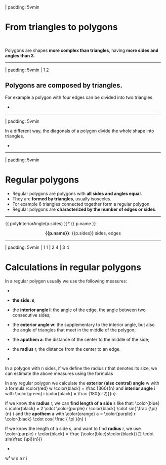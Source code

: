 
| padding: 5vmin

# From triangles to polygons

&nbsp;

Polygons are shapes **more complex than triangles**, having **more sides and angles than 3**. 


---

| padding: 5vmin
| 1 2


## Polygons are composed by triangles.

For example a polygon with four edges can be divided into two triangles.

-

<f-scene grid class="fullWidthScene">
    <Triangle points="-1.5 -0.8, 1 -0.5, -1.2 1.2" :angleMarkers="0" :angleLabels="false" :fill="color('green')" />
    <Triangle points="1 -0.5, 1.7 0.7, -1.2 1.2" :angleMarkers="0" :angleLabels="false" :fill="color('yellow')" />
</f-scene>

---


| padding: 5vmin

In a different way, the diagonals of a polygon divide the whole shape into triangles.

-

<f-scene grid class="fullWidthScene">
    <f-line points="-1.5 -0.8, 1.7 0.7" style="stroke-dasharray:0.05 0.07" :stroke="color('blue')" />
    <f-line points="1 -0.5, -1.2 1.2" style="stroke-dasharray:0.05 0.07" :stroke="color('blue')" />
    <f-polygon points="-1.5 -0.8, 1 -0.5, 1.7 0.7, -1.2 1.2" />
</f-scene>

---




| padding: 5vmin

# Regular polygons

- Regular polygons are polygons with **all sides and angles equal**. 
- They are **formed by triangles**, usually isosceles.
- For example 6 triangles connected together form a regular polygon. 
- Regular polygons are **characterized by the number of edges or sides**. 


---



<div class="cells" style="--transition-duration:0.1s; grid-template-columns: 1fr 1fr; grid-template-rows: none; grid-template-areas: 'a1 a2' 'a3 a4'; grid-gap: var(--content-gap); padding: var(--content-padding);">

<div v-for="(p,i) in [ {name:'Equilateral Triangle', sides:3}, {name:'Square', sides:4}, {name:'Pentagon', sides:5}, {name:'Hexagon', sides:6}, {name:'Heptagon', sides:7}, {name:'Octagon', sides:8} ]" :key="'poly'+i" class="cell">
<f-scene class="fullWidthScene">
    <f-circle r="1.5" strokeWidth="1" :stroke="color('gray')" />
    <f-arc
      r="0.5"
      inner-radius="0"
      :start-angle="polyInteriorAngle(p.sides)*-0.5"
      :end-angle="polyInteriorAngle(p.sides)*0.5"
      pad-angle="0"
      :fill="color('yellow')"
      stroke
      rotation="180"
      position="0 -1.5"
      opacity="0.7"
    />
    <f-group v-for="(l,i) in p.sides" :key="'l'+i" 
      :rotation="(360/p.sides)*i">
      <f-line x1="0" y1="0" :x2="polarx(360/p.sides, 1.5)" :y2="polary(360/p.sides, 1.5)" strokeWidth="0.5" :stroke="color('gray')" stroke-dasharray="0.04 0.05" />
    </f-group>
    <f-regularpolygon :count="p.sides" r="1.5" />
    <f-text position="0 -1.25" scale="0.8">{{ polyInteriorAngle(p.sides) }}°</f-text>
    <f-text position="0 0">{{ p.name }}</f-text>
</f-scene> 

<p style="text-align: center;"><b>{{p.name}}</b>: {{p.sides}} sides, edges</p>

</div>
</div>






---



| padding: 5vmin
| 1 1
| 2 4
| 3 4

# Calculations in regular polygons

In a regular polygon usually we use the following measures:

-

- **the side: <f-math inline blue>s</f-math>**;
- the **interior angle <f-math inline green>i</f-math>**: the angle of the edge, the angle between two consecutive sides;
- the **exterior angle <f-math inline red>w</f-math>**: the supplementary to the interior angle, but also the angle of triangles that meet in the middle of the polygon;
- the **apothem <f-math inline orange>a</f-math>**: the distance of the center to the middle of the side;
- the **radius** <f-math inline purple>r</f-math>, the distance from the center to an edge.

-

In a polygon with <f-math inline>n</f-math> sides, if we define the radius <f-math inline purple>r</f-math> that denotes its size, we can estimate the above measures using the formulas

In any regular polygon we calculate the **exterior (also central) angle** <f-math inline red>w</f-math> with a formula <f-math inline>\color{red} w \color{black} = \frac {360}{n}</f-math> and **interior angle** <f-math inline green>i</f-math> with <f-math inline>\color{green} i \color{black} = \frac {180(n-2)}{n}</f-math>.


If we know the **radius** <f-math inline purple>r</f-math>, we can **find length of a side** <f-math inline blue>s</f-math> like that: <f-math inline>\color{blue} s \color{black} = 2 \cdot \color{purple} r \color{black} \cdot sin( \frac {\pi}{n} )</f-math> and the **apothem** <f-math inline orange>a</f-math> with <f-math inline>\color{orange} a = \color{purple} r \color{black} \cdot cos( \frac { \pi }{n} )</f-math>

If we know the length of a side <f-math inline blue>s</f-math>, and want to find **radius** <f-math inline purple>r</f-math>, we use <f-math inline>\color{purple} r \color{black} = \frac {\color{blue}s\color{black}}{2 \cdot sin(\frac {\pi}{n})}  </f-math>


-

<f-scene class="fullWidthScene" v-for="(p,i) in [ {s:6, r:1.5} ]" :key="'polygon'+i" style="position:sticky; top:20vh;">
    <f-arc 
      :start-angle="0" 
      :end-angle="solvePolygon(p.s, p.r).w" 
      :fill="color('red')" opacity="0.4"
      strokeWidth="1" r="0.3" inner-radius="0" :rotation="solvePolygon(p.s, p.r).w"
      :position=" `${polarx(0, p.r)} ${polary(0, p.r)}` " />
    <f-arc 
      :start-angle="0" 
      :end-angle="solvePolygon(p.s, p.r).w" 
      :fill="color('red')" opacity="0.7"
      strokeWidth="1" r="0.3" inner-radius="0" :rotation="solvePolygon(p.s, p.r).w" />
    <f-arc 
      :start-angle="0" 
      :end-angle="solvePolygon(p.s, p.r).interior" 
      :fill="color('green')" opacity="0.7"
      strokeWidth="1" r="0.3" inner-radius="0" :rotation="solvePolygon(p.s, p.r).interior"
      :position=" `${polarx(0, p.r)} ${polary(0, p.r)}` "
    />
    <f-line x1="0" y1="0" 
      :x2="polarx(solvePolygon(p.s, p.r).w, solvePolygon(p.s, p.r).h )" 
      :y2="polary(solvePolygon(p.s, p.r).w, solvePolygon(p.s, p.r).h )" 
      strokeWidth="1" :stroke="color('darkgray')" stroke-dasharray="0.03" :rotation="solvePolygon(p.s, p.r).w * 0.5" />
    <f-regularpolygon :count="p.s" :r="p.r" :stroke="color('gray')" />
    <f-polygon :points=" '0 0,' + polarx(0, p.r) + ' ' + polary(0, p.r) + ', ' + polarx(360/p.s, p.r) + ' ' + polary(360/p.s, p.r)" :rotation="solvePolygon(p.s, p.r).w" />
    <f-text position="-0.2 0" :fill="color('red')">w¹</f-text>
    <f-text position="0.5 -1.55" :fill="color('red')">w</f-text>
    <f-text position="1.45 0" :fill="color('blue')">s</f-text>
    <f-text position="0.8 0.1" :fill="color('orange')">a</f-text>
    <f-text position="0.5 0.45" :fill="color('purple')">r</f-text>
    <f-text position="0 -1" :fill="color('green')">i</f-text>
</f-scene>
